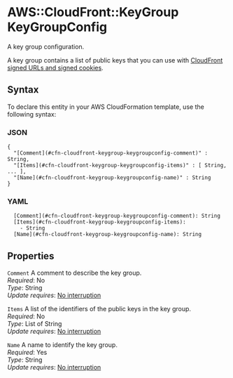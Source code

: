 # AWS::CloudFront::KeyGroup KeyGroupConfig<a name="aws-properties-cloudfront-keygroup-keygroupconfig"></a>

A key group configuration\.

A key group contains a list of public keys that you can use with [CloudFront signed URLs and signed cookies](https://docs.aws.amazon.com/AmazonCloudFront/latest/DeveloperGuide/PrivateContent.html)\.

## Syntax<a name="aws-properties-cloudfront-keygroup-keygroupconfig-syntax"></a>

To declare this entity in your AWS CloudFormation template, use the following syntax:

### JSON<a name="aws-properties-cloudfront-keygroup-keygroupconfig-syntax.json"></a>

```
{
  "[Comment](#cfn-cloudfront-keygroup-keygroupconfig-comment)" : String,
  "[Items](#cfn-cloudfront-keygroup-keygroupconfig-items)" : [ String, ... ],
  "[Name](#cfn-cloudfront-keygroup-keygroupconfig-name)" : String
}
```

### YAML<a name="aws-properties-cloudfront-keygroup-keygroupconfig-syntax.yaml"></a>

```
  [Comment](#cfn-cloudfront-keygroup-keygroupconfig-comment): String
  [Items](#cfn-cloudfront-keygroup-keygroupconfig-items): 
    - String
  [Name](#cfn-cloudfront-keygroup-keygroupconfig-name): String
```

## Properties<a name="aws-properties-cloudfront-keygroup-keygroupconfig-properties"></a>

`Comment`  <a name="cfn-cloudfront-keygroup-keygroupconfig-comment"></a>
A comment to describe the key group\.  
*Required*: No  
*Type*: String  
*Update requires*: [No interruption](https://docs.aws.amazon.com/AWSCloudFormation/latest/UserGuide/using-cfn-updating-stacks-update-behaviors.html#update-no-interrupt)

`Items`  <a name="cfn-cloudfront-keygroup-keygroupconfig-items"></a>
A list of the identifiers of the public keys in the key group\.  
*Required*: No  
*Type*: List of String  
*Update requires*: [No interruption](https://docs.aws.amazon.com/AWSCloudFormation/latest/UserGuide/using-cfn-updating-stacks-update-behaviors.html#update-no-interrupt)

`Name`  <a name="cfn-cloudfront-keygroup-keygroupconfig-name"></a>
A name to identify the key group\.  
*Required*: Yes  
*Type*: String  
*Update requires*: [No interruption](https://docs.aws.amazon.com/AWSCloudFormation/latest/UserGuide/using-cfn-updating-stacks-update-behaviors.html#update-no-interrupt)
